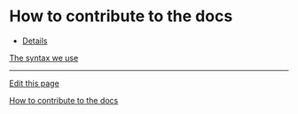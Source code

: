 # How to contribute to the docs
- [Details](General/HowToContribute/README.md)

[The syntax we use](https://www.markdownguide.org/cheat-sheet)
 
---
[Edit this page](HowToContribute.md)

[How to contribute to the docs](General/HowToContribute/README.md)


